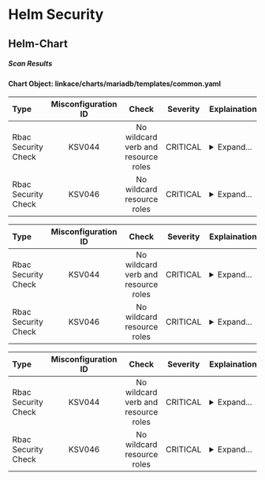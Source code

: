 # Helm Security

## Helm-Chart

##### Scan Results

#### Chart Object: linkace/charts/mariadb/templates/common.yaml
    

      
| Type         |    Misconfiguration ID   |   Check  |  Severity |                   Explaination                   | Links  |
|:----------------|:------------------:|:-----------:|:------------------:|-----------------------------------------|-----------------------------------------|
| Rbac Security Check         |    KSV044   |   No wildcard verb and resource roles  |  CRITICAL | <details><summary>Expand...</summary> Check whether role permits wildcard verb on wildcard resource <br /> <hr /> <br /> Role permits wildcard verb on wildcard resource </details>| <details><summary>Expand...</summary><a href="https://kubernetes.io/docs/concepts/security/rbac-good-practices/">https://kubernetes.io/docs/concepts/security/rbac-good-practices/</a><br /><a href="https://avd.aquasec.com/misconfig/ksv044">https://avd.aquasec.com/misconfig/ksv044</a><br /></details>  |
| Rbac Security Check         |    KSV046   |   No wildcard resource roles  |  CRITICAL | <details><summary>Expand...</summary> Check whether role permits specific verb on wildcard resources <br /> <hr /> <br /> Role permits specific verb on wildcard resource </details>| <details><summary>Expand...</summary><a href="https://kubernetes.io/docs/concepts/security/rbac-good-practices/">https://kubernetes.io/docs/concepts/security/rbac-good-practices/</a><br /><a href="https://avd.aquasec.com/misconfig/ksv046">https://avd.aquasec.com/misconfig/ksv046</a><br /></details>  |

      
| Type         |    Misconfiguration ID   |   Check  |  Severity |                   Explaination                   | Links  |
|:----------------|:------------------:|:-----------:|:------------------:|-----------------------------------------|-----------------------------------------|
| Rbac Security Check         |    KSV044   |   No wildcard verb and resource roles  |  CRITICAL | <details><summary>Expand...</summary> Check whether role permits wildcard verb on wildcard resource <br /> <hr /> <br /> Role permits wildcard verb on wildcard resource </details>| <details><summary>Expand...</summary><a href="https://kubernetes.io/docs/concepts/security/rbac-good-practices/">https://kubernetes.io/docs/concepts/security/rbac-good-practices/</a><br /><a href="https://avd.aquasec.com/misconfig/ksv044">https://avd.aquasec.com/misconfig/ksv044</a><br /></details>  |
| Rbac Security Check         |    KSV046   |   No wildcard resource roles  |  CRITICAL | <details><summary>Expand...</summary> Check whether role permits specific verb on wildcard resources <br /> <hr /> <br /> Role permits specific verb on wildcard resource </details>| <details><summary>Expand...</summary><a href="https://kubernetes.io/docs/concepts/security/rbac-good-practices/">https://kubernetes.io/docs/concepts/security/rbac-good-practices/</a><br /><a href="https://avd.aquasec.com/misconfig/ksv046">https://avd.aquasec.com/misconfig/ksv046</a><br /></details>  |

      
| Type         |    Misconfiguration ID   |   Check  |  Severity |                   Explaination                   | Links  |
|:----------------|:------------------:|:-----------:|:------------------:|-----------------------------------------|-----------------------------------------|
| Rbac Security Check         |    KSV044   |   No wildcard verb and resource roles  |  CRITICAL | <details><summary>Expand...</summary> Check whether role permits wildcard verb on wildcard resource <br /> <hr /> <br /> Role permits wildcard verb on wildcard resource </details>| <details><summary>Expand...</summary><a href="https://kubernetes.io/docs/concepts/security/rbac-good-practices/">https://kubernetes.io/docs/concepts/security/rbac-good-practices/</a><br /><a href="https://avd.aquasec.com/misconfig/ksv044">https://avd.aquasec.com/misconfig/ksv044</a><br /></details>  |
| Rbac Security Check         |    KSV046   |   No wildcard resource roles  |  CRITICAL | <details><summary>Expand...</summary> Check whether role permits specific verb on wildcard resources <br /> <hr /> <br /> Role permits specific verb on wildcard resource </details>| <details><summary>Expand...</summary><a href="https://kubernetes.io/docs/concepts/security/rbac-good-practices/">https://kubernetes.io/docs/concepts/security/rbac-good-practices/</a><br /><a href="https://avd.aquasec.com/misconfig/ksv046">https://avd.aquasec.com/misconfig/ksv046</a><br /></details>  |
